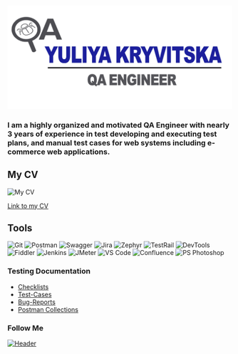 ![Header](https://github.com/JuliyaKryv/JuliyaKryv/blob/main/Attachment/KJ%20log%2011.png)

### I am a highly organized and motivated QA Engineer with nearly 3 years of experience in test developing and executing test plans, and manual test cases for web systems including e-commerce web applications.

## My CV

![My CV](https://img.shields.io/badge/curriculum_vitae-090909?style=for-the-badge&logo=microsoftword&logoColor=88c8f7)

[Link to my CV]()

## Tools

![Git](https://img.shields.io/badge/Github-090909?style=for-the-badge&logo=github&logoColor=8cc4d7)
![Postman](https://img.shields.io/badge/Postman-090909?style=for-the-badge&logo=postman&logoColor=f76935)
![Swagger](https://img.shields.io/badge/Swagger-090909?style=for-the-badge&logo=swagger&logoColor=7ede2b)
![Jira](https://img.shields.io/badge/Jira-090909?style=for-the-badge&logo=jira&logoColor=1c71e4)
![Zephyr](https://img.shields.io/badge/Zephyr-090909?style=for-the-badge&logo=zephyr&logoColor=136be1)
![TestRail](https://img.shields.io/badge/TestRail-090909?style=for-the-badge&logo=testrail&logoColor=71b556)
![DevTools](https://img.shields.io/badge/DevTools-090909?style=for-the-badge&logo=googlechrome&logoColor=26c91e)
![Fiddler](https://img.shields.io/badge/Fiddler-090909?style=for-the-badge&logo=fiddler&logoColor=8cc4d7)
![Jenkins](https://img.shields.io/badge/Jenkins-090909?style=for-the-badge&logo=jenkins&logoColor=f7f7f7)
![JMeter](https://img.shields.io/badge/JMeter-090909?style=for-the-badge&logo=apache&logoColor=b51f44)
![VS Code](https://img.shields.io/badge/VS_Code-090909?style=for-the-badge&logo=visualstudio&logoColor=42a2e9)
![Confluence](https://img.shields.io/badge/Confluence-090909?style=for-the-badge&logo=confluence&logoColor=237fee)
![PS Photoshop](https://img.shields.io/badge/PS_Photoshop-090909?style=for-the-badge&logo=adobephotoshop&logoColor=1c71e4)

### Testing Documentation

- [Checklists]()
- [Test-Cases]()
- [Bug-Reports]()
- [Postman Collections]()

### Follow Me

[![Header](https://img.shields.io/badge/Linkedin-090909?style=for-the-badge&logo=linkedin&logoColor=0073b1)](linkedin.com/in/iuliia-kryvitska-2ba970236)
